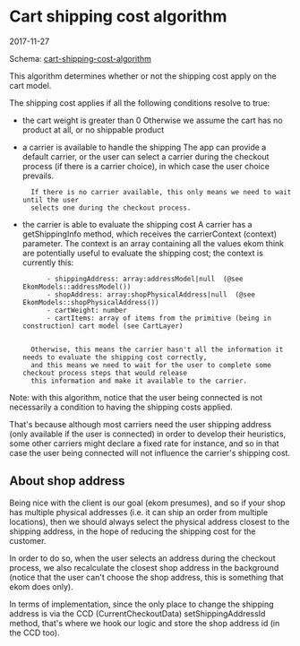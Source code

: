 Cart shipping cost algorithm
==============================
2017-11-27



Schema:
[cart-shipping-cost-algorithm](https://github.com/KamilleModules/Ekom/tree/master/doc/ekom-schemas/cart-shipping-cost-algorithm.pdf)






This algorithm determines whether or not the shipping cost apply on the cart model.


The shipping cost applies if all the following conditions resolve to true:

- the cart weight is greater than 0
        Otherwise we assume the cart has no product at all,
        or no shippable product
- a carrier is available to handle the shipping
        The app can provide a default carrier,
        or the user can select a carrier during the checkout process (if there is 
        a carrier choice), in which case the user choice prevails.
        
        If there is no carrier available, this only means we need to wait until the user
        selects one during the checkout process.
        
- the carrier is able to evaluate the shipping cost
        A carrier has a getShippingInfo method, which receives the carrierContext (context) parameter.
        The context is an array containing all the values ekom think are potentially useful
        to evaluate the shipping cost; the context is currently this:
        
            - shippingAddress: array:addressModel|null  (@see EkomModels::addressModel())       
            - shopAddress: array:shopPhysicalAddress|null  (@see EkomModels::shopPhysicalAddress())         
            - cartWeight: number         
            - cartItems: array of items from the primitive (being in construction) cart model (see CartLayer)
            
            
        Otherwise, this means the carrier hasn't all the information it needs to evaluate the shipping cost correctly,
        and this means we need to wait for the user to complete some checkout process steps that would release
        this information and make it available to the carrier.                      
        
        
        
Note: with this algorithm, notice that the user being connected is not necessarily
a condition to having the shipping costs applied.

That's because although most carriers need the user shipping address (only
available if the user is connected) in order
to develop their heuristics, some other carriers might declare a fixed rate for instance,
and so in that case the user being connected will not influence the carrier's shipping cost.     



About shop address
-----------------------
Being nice with the client is our goal (ekom presumes), and so if your shop has multiple physical addresses (i.e.
it can ship an order from multiple locations), then we should always select the physical address closest to the shipping
address, in the hope of reducing the shipping cost for the customer.

In order to do so, when the user selects an address during the checkout process, we also recalculate the closest shop
address in the background (notice that the user can't choose the shop address, this is something that ekom does only).

In terms of implementation, since the only place to change the shipping address is via the CCD (CurrentCheckoutData)
setShippingAddressId method, that's where we hook our logic and store the shop address id (in the CCD too).



